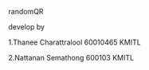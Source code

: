 randomQR

develop by

1.Thanee Charattralool  60010465 KMITL

2.Nattanan Semathong    600103   KMITL

